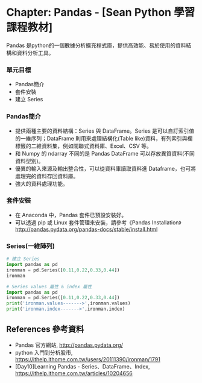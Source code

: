 # Chapter: Pandas - [Sean Python 學習課程教材]
Pandas 是python的一個數據分析擴充程式庫，提供高效能、易於使用的資料結構和資料分析工具。

### 單元目標
- Pandas簡介
- 套件安裝
- 建立 Series


### Pandas簡介
- 提供兩種主要的資料結構：Series 與 DataFrame。Series 是可以自訂索引值的一維序列；DataFrame 則用來處理結構化(Table like)資料，有列索引與欄標籤的二維資料集，例如關聯式資料庫、Excel、CSV 等。
- 和 Numpy 的 ndarray 不同的是 Pandas DataFrame 可以存放異質資料(不同資料型別)。
- 優異的輸入來源及輸出整合性，可以從資料庫讀取資料進 Dataframe，也可將處理完的資料存回資料庫。
- 強大的資料處理功能。

### 套件安裝
- 在 Anaconda 中，Pandas 套件已預設安裝好。
- 可以透過 pip 或 Linux 套件管理來安裝，請參考《Pandas Installation》 http://pandas.pydata.org/pandas-docs/stable/install.html

### Series(一維陣列)

```python
# 建立 Series
import pandas as pd
ironman = pd.Series([0.11,0.22,0.33,0.44])
ironman
```

```python
# Series values 屬性 & index 屬性
import pandas as pd
ironman = pd.Series([0.11,0.22,0.33,0.44])
print('ironman.values------->',ironman.values)
print('ironman.index------->',ironman.index)
```


## References 參考資料
- Pandas 官方網站, http://pandas.pydata.org/
- python 入門到分析股市, https://ithelp.ithome.com.tw/users/20111390/ironman/1791
- [Day10]Learning Pandas - Series、DataFrame、Index, https://ithelp.ithome.com.tw/articles/10204656



